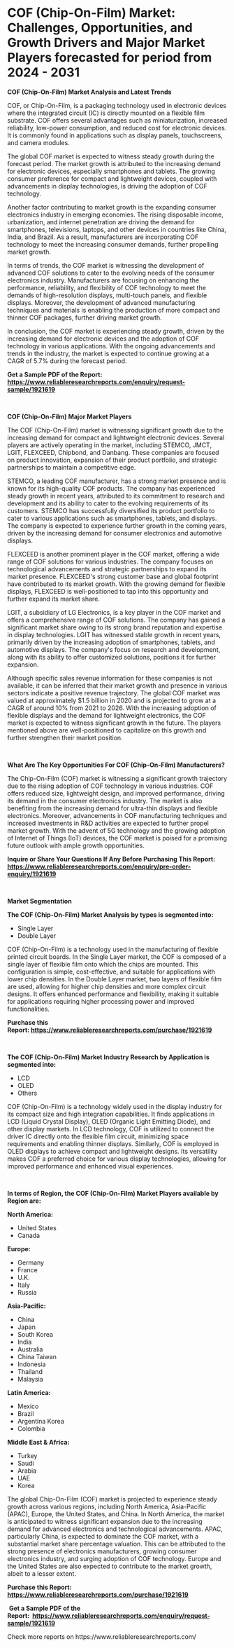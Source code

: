 <p><h1>COF (Chip-On-Film) Market: Challenges, Opportunities, and Growth Drivers and Major Market Players forecasted for period from 2024 - 2031</h1></p><p><strong>COF (Chip-On-Film) Market Analysis and Latest Trends</strong></p>
<p><p>COF, or Chip-On-Film, is a packaging technology used in electronic devices where the integrated circuit (IC) is directly mounted on a flexible film substrate. COF offers several advantages such as miniaturization, increased reliability, low-power consumption, and reduced cost for electronic devices. It is commonly found in applications such as display panels, touchscreens, and camera modules.</p><p>The global COF market is expected to witness steady growth during the forecast period. The market growth is attributed to the increasing demand for electronic devices, especially smartphones and tablets. The growing consumer preference for compact and lightweight devices, coupled with advancements in display technologies, is driving the adoption of COF technology.</p><p>Another factor contributing to market growth is the expanding consumer electronics industry in emerging economies. The rising disposable income, urbanization, and internet penetration are driving the demand for smartphones, televisions, laptops, and other devices in countries like China, India, and Brazil. As a result, manufacturers are incorporating COF technology to meet the increasing consumer demands, further propelling market growth.</p><p>In terms of trends, the COF market is witnessing the development of advanced COF solutions to cater to the evolving needs of the consumer electronics industry. Manufacturers are focusing on enhancing the performance, reliability, and flexibility of COF technology to meet the demands of high-resolution displays, multi-touch panels, and flexible displays. Moreover, the development of advanced manufacturing techniques and materials is enabling the production of more compact and thinner COF packages, further driving market growth.</p><p>In conclusion, the COF market is experiencing steady growth, driven by the increasing demand for electronic devices and the adoption of COF technology in various applications. With the ongoing advancements and trends in the industry, the market is expected to continue growing at a CAGR of 5.7% during the forecast period.</p></p>
<p><strong>Get a Sample PDF of the Report:&nbsp; <a href="https://www.reliableresearchreports.com/enquiry/request-sample/1921619">https://www.reliableresearchreports.com/enquiry/request-sample/1921619</a></strong></p>
<p>&nbsp;</p>
<p><strong>COF (Chip-On-Film) Major Market Players</strong></p>
<p><p>The COF (Chip-On-Film) market is witnessing significant growth due to the increasing demand for compact and lightweight electronic devices. Several players are actively operating in the market, including STEMCO, JMCT, LGIT, FLEXCEED, Chipbond, and Danbang. These companies are focused on product innovation, expansion of their product portfolio, and strategic partnerships to maintain a competitive edge.</p><p>STEMCO, a leading COF manufacturer, has a strong market presence and is known for its high-quality COF products. The company has experienced steady growth in recent years, attributed to its commitment to research and development and its ability to cater to the evolving requirements of its customers. STEMCO has successfully diversified its product portfolio to cater to various applications such as smartphones, tablets, and displays. The company is expected to experience further growth in the coming years, driven by the increasing demand for consumer electronics and automotive displays.</p><p>FLEXCEED is another prominent player in the COF market, offering a wide range of COF solutions for various industries. The company focuses on technological advancements and strategic partnerships to expand its market presence. FLEXCEED's strong customer base and global footprint have contributed to its market growth. With the growing demand for flexible displays, FLEXCEED is well-positioned to tap into this opportunity and further expand its market share.</p><p>LGIT, a subsidiary of LG Electronics, is a key player in the COF market and offers a comprehensive range of COF solutions. The company has gained a significant market share owing to its strong brand reputation and expertise in display technologies. LGIT has witnessed stable growth in recent years, primarily driven by the increasing adoption of smartphones, tablets, and automotive displays. The company's focus on research and development, along with its ability to offer customized solutions, positions it for further expansion.</p><p>Although specific sales revenue information for these companies is not available, it can be inferred that their market growth and presence in various sectors indicate a positive revenue trajectory. The global COF market was valued at approximately $1.5 billion in 2020 and is projected to grow at a CAGR of around 10% from 2021 to 2026. With the increasing adoption of flexible displays and the demand for lightweight electronics, the COF market is expected to witness significant growth in the future. The players mentioned above are well-positioned to capitalize on this growth and further strengthen their market position.</p></p>
<p>&nbsp;</p>
<p><strong>What Are The Key Opportunities For COF (Chip-On-Film) Manufacturers?</strong></p>
<p><p>The Chip-On-Film (COF) market is witnessing a significant growth trajectory due to the rising adoption of COF technology in various industries. COF offers reduced size, lightweight design, and improved performance, driving its demand in the consumer electronics industry. The market is also benefiting from the increasing demand for ultra-thin displays and flexible electronics. Moreover, advancements in COF manufacturing techniques and increased investments in R&D activities are expected to further propel market growth. With the advent of 5G technology and the growing adoption of Internet of Things (IoT) devices, the COF market is poised for a promising future outlook with ample growth opportunities.</p></p>
<p><strong>Inquire or Share Your Questions If Any Before Purchasing This Report: <a href="https://www.reliableresearchreports.com/enquiry/pre-order-enquiry/1921619">https://www.reliableresearchreports.com/enquiry/pre-order-enquiry/1921619</a></strong></p>
<p>&nbsp;</p>
<p><strong>Market Segmentation</strong></p>
<p><strong>The COF (Chip-On-Film) Market Analysis by types is segmented into:</strong></p>
<p><ul><li>Single Layer</li><li>Double Layer</li></ul></p>
<p><p>COF (Chip-On-Film) is a technology used in the manufacturing of flexible printed circuit boards. In the Single Layer market, the COF is composed of a single layer of flexible film onto which the chips are mounted. This configuration is simple, cost-effective, and suitable for applications with lower chip densities. In the Double Layer market, two layers of flexible film are used, allowing for higher chip densities and more complex circuit designs. It offers enhanced performance and flexibility, making it suitable for applications requiring higher processing power and improved functionalities.</p></p>
<p><strong>Purchase this Report:&nbsp;<a href="https://www.reliableresearchreports.com/purchase/1921619">https://www.reliableresearchreports.com/purchase/1921619</a></strong></p>
<p>&nbsp;</p>
<p><strong>The COF (Chip-On-Film) Market Industry Research by Application is segmented into:</strong></p>
<p><ul><li>LCD</li><li>OLED</li><li>Others</li></ul></p>
<p><p>COF (Chip-On-Film) is a technology widely used in the display industry for its compact size and high integration capabilities. It finds applications in LCD (Liquid Crystal Display), OLED (Organic Light Emitting Diode), and other display markets. In LCD technology, COF is utilized to connect the driver IC directly onto the flexible film circuit, minimizing space requirements and enabling thinner displays. Similarly, COF is employed in OLED displays to achieve compact and lightweight designs. Its versatility makes COF a preferred choice for various display technologies, allowing for improved performance and enhanced visual experiences.</p></p>
<p>&nbsp;</p>
<p><strong>In terms of Region, the COF (Chip-On-Film) Market Players available by Region are:</strong></p>
<p>
    <p> <strong> North America: </strong>
        <ul>
            <li>United States</li>
            <li>Canada</li>
        </ul>
        </p> 
    <p> <strong> Europe: </strong>
        <ul>
            <li>Germany</li>
            <li>France</li>
            <li>U.K.</li>
            <li>Italy</li>
            <li>Russia</li>
        </ul>
        </p> 
    <p> <strong> Asia-Pacific: </strong>
        <ul>
            <li>China</li>
            <li>Japan</li>
            <li>South Korea</li>
            <li>India</li>
            <li>Australia</li>
            <li>China Taiwan</li>
            <li>Indonesia</li>
            <li>Thailand</li>
            <li>Malaysia</li>
        </ul>
        </p> 
    <p> <strong> Latin America: </strong>
        <ul>
            <li>Mexico</li>
            <li>Brazil</li>
            <li>Argentina Korea</li>
            <li>Colombia</li>
        </ul>
        </p> 
    <p> <strong> Middle East & Africa: </strong>
        <ul>
            <li>Turkey</li>
            <li>Saudi</li>
            <li>Arabia</li>
            <li>UAE</li>
            <li>Korea</li>
        </ul>
    </p>
    </p>
<p><p>The global Chip-On-Film (COF) market is projected to experience steady growth across various regions, including North America, Asia-Pacific (APAC), Europe, the United States, and China. In North America, the market is anticipated to witness significant expansion due to the increasing demand for advanced electronics and technological advancements. APAC, particularly China, is expected to dominate the COF market, with a substantial market share percentage valuation. This can be attributed to the strong presence of electronics manufacturers, growing consumer electronics industry, and surging adoption of COF technology. Europe and the United States are also expected to contribute to the market growth, albeit to a lesser extent.</p></p>
<p><strong>Purchase this Report: <a href="https://www.reliableresearchreports.com/purchase/1921619">https://www.reliableresearchreports.com/purchase/1921619</a></strong></p>
<p>&nbsp;<strong>Get a Sample PDF of the Report:&nbsp;&nbsp;<a href="https://www.reliableresearchreports.com/enquiry/request-sample/1921619">https://www.reliableresearchreports.com/enquiry/request-sample/1921619</a></strong></p>
<p><strong></strong></p>
<p>Check more reports on https://www.reliableresearchreports.com/</p>